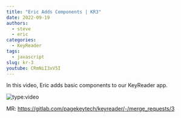 ```yaml
---
title: "Eric Adds Components | KR3"
date: 2022-09-19
authors:
  - steve
  - eric
categories:
  - KeyReader
tags:
  - javascript
slug: kr-3
youtube: CRmNiI3xV5I
---
```


In this video, Eric adds basic components to our KeyReader app.

<!-- more -->

![type:video](https://www.youtube.com/embed/CRmNiI3xV5I)

MR: <https://gitlab.com/pagekeytech/keyreader/-/merge_requests/3>
